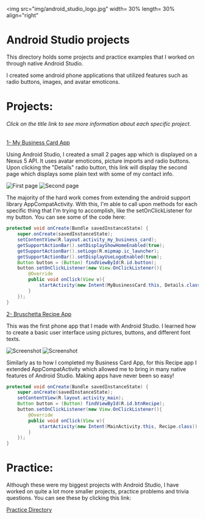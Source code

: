 <!-- Technology logo picture and title -->
<img src="img/android_studio_logo.jpg" width= 30% length= 30% align="right"<h1>Android Studio projects</h1>

<!-- Technology welcome message -->
This directory holds some projects and practice examples that I worked on through native Android Studio.

I created some android phone applications that utilized features such as radio buttons, images, and avatar emoticons.

# Projects:

<h6>Click on the title link to see more information about each specific project.</h6>

[1- My Business Card App](https://github.com/lgc13/LucasCosta_portfolio/tree/master/android_studio/MyBusinessCard_app_project)

<!-- My Business Card app BIO -->
Using Android Studio, I created a small 2 pages app which is displayed on a Nexus 5 API. It uses avatar emoticons, picture imports and radio buttons. Upon clicking the "Details" radio button, this link will display the second page which displays some plain text with some of my contact info.

![First page](MyBusinessCard_app_project/img/my_app.png)
![Second page](MyBusinessCard_app_project/img/my_app2.png)

<!-- Code explanation -->
The majority of the hard work comes from extending the android support library AppCompatActivity. With this, I'm able to call upon methods for each specific thing that I'm trying to accomplish, like the setOnClickListener for my button. You can see some of the code here:

<!-- Code snippet -->
```java
protected void onCreate(Bundle savedInstanceState) {
    super.onCreate(savedInstanceState);
    setContentView(R.layout.activity_my_business_card);
    getSupportActionBar().setDisplayShowHomeEnabled(true);
    getSupportActionBar().setLogo(R.mipmap.ic_launcher);
    getSupportActionBar().setDisplayUseLogoEnabled(true);
    Button button = (Button) findViewById(R.id.button);
    button.setOnClickListener(new View.OnClickListener(){
        @Override
        public void onClick(View v){
            startActivity(new Intent(MyBusinessCard.this, Details.class));
        }
    });
}
```

[2- Bruschetta Recipe App](https://github.com/lgc13/LucasCosta_portfolio/tree/master/android_studio/Recipe_app_project)

<!-- Bruschetta Recipe app BIO -->
This was the first phone app that I made with Android Studio. I learned how to create a basic user interface using pictures, buttons, and different font texts.

![Screenshot](Recipe_app_project/img/user1.png)
![Screenshot](Recipe_app_project/img/user2.png)

<!-- Code explanation -->
Similarly as to how I completed my Business Card App, for this Recipe app I extended AppCompatActivity which allowed me to bring in many native features of Android Studio. Making apps have never been so easy!

```java
protected void onCreate(Bundle savedInstanceState) {
    super.onCreate(savedInstanceState);
    setContentView(R.layout.activity_main);
    Button button = (Button) findViewById(R.id.btnRecipe);
    button.setOnClickListener(new View.OnClickListener(){
        @Override
        public void onClick(View v){
            startActivity(new Intent(MainActivity.this, Recipe.class));
        }
    });
}
```

# Practice:

Although these were my biggest projects with Android Studio, I have worked on quite a lot more smaller projects, practice problems and trivia questions. You can see these by clicking this link:

[Practice Directory](https://github.com/lgc13/LucasCosta_portfolio/tree/master/android_studio/practice)
